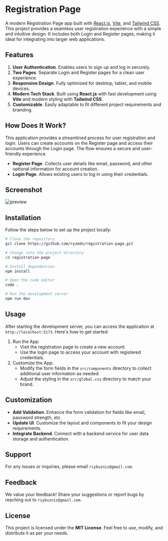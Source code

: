 # Registration Page

A modern Registration Page app built with [React.js](https://react.dev/), [Vite](https://vite.dev/), and [Tailwind CSS](https://tailwindcss.com/). This project provides a seamless user registration experience with a simple and intuitive design. It includes both Login and Register pages, making it ideal for integrating into larger web applications.

## Features

1. **User Authentication**. Enables users to sign up and log in securely.
2. **Two Pages**. Separate Login and Register pages for a clean user experience.
3. **Responsive Design**. Fully optimized for desktop, tablet, and mobile devices.
4. **Modern Tech Stack**. Built using **React.js** with fast development using **Vite** and modern styling with **Tailwind CSS**.
5. **Customizable**. Easily adaptable to fit different project requirements and branding.

## How Does It Work?

This application provides a streamlined process for user registration and login. Users can create accounts on the Register page and access their accounts through the Login page. The flow ensures a secure and user-friendly experience.

- **Register Page**. Collects user details like email, password, and other optional information for account creation.
- **Login Page**. Allows existing users to log in using their credentials.

## Screenshot

![preview](https://github.com/user-attachments/assets/093472ab-0b92-47ac-b6c7-917d6255c454)

## Installation

Follow the steps below to set up the project locally:

```bash
# Clone the repository
git clone https://github.com/ryzmdn/registration-page.git

# Change into the project directory
cd registration-page

# Install dependencies
npm install

# Open the code editor
code .

# Run the development server
npm run dev
```

## Usage

After starting the development server, you can access the application at `http://localhost:5173`. Here's how to get started:

1. Run the App:
    - Visit the registration page to create a new account.
    - Use the login page to access your account with registered credentials.
2. Customize the App:
    - Modify the form fields in the `src/components` directory to collect additional user information as needed.
    - Adjust the styling in the `src/global.css` directory to match your brand.

## Customization

- **Add Validation**. Enhance the form validation for fields like email, password strength, etc.
- **Update UI**. Customize the layout and components to fit your design requirements.
- **Integrate Backend**. Connect with a backend service for user data storage and authentication.

## Support

For any issues or inquiries, please email `riybuzniz@gmail.com`.

## Feedback

We value your feedback! Share your suggestions or report bugs by reaching out to `riybuzniz@gmail.com`.

## License

This project is licensed under the **MIT License**. Feel free to use, modify, and distribute it as per your needs.
